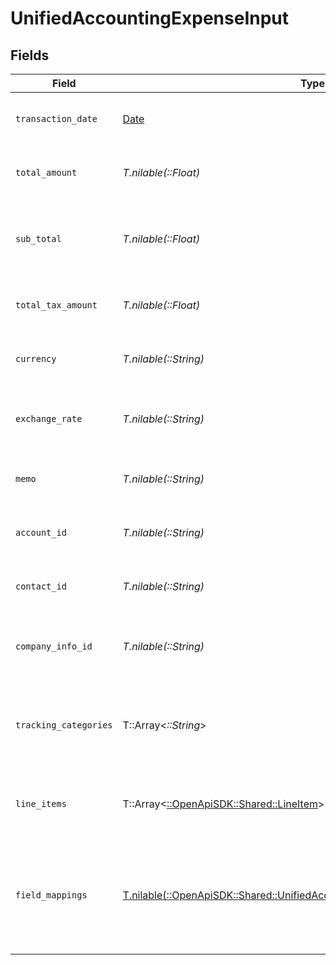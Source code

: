 # UnifiedAccountingExpenseInput


## Fields

| Field                                                                                                                                            | Type                                                                                                                                             | Required                                                                                                                                         | Description                                                                                                                                      | Example                                                                                                                                          |
| ------------------------------------------------------------------------------------------------------------------------------------------------ | ------------------------------------------------------------------------------------------------------------------------------------------------ | ------------------------------------------------------------------------------------------------------------------------------------------------ | ------------------------------------------------------------------------------------------------------------------------------------------------ | ------------------------------------------------------------------------------------------------------------------------------------------------ |
| `transaction_date`                                                                                                                               | [Date](https://ruby-doc.org/stdlib-2.6.1/libdoc/date/rdoc/Date.html)                                                                             | :heavy_minus_sign:                                                                                                                               | The date of the expense transaction                                                                                                              | 2024-06-15T12:00:00Z                                                                                                                             |
| `total_amount`                                                                                                                                   | *T.nilable(::Float)*                                                                                                                             | :heavy_minus_sign:                                                                                                                               | The total amount of the expense                                                                                                                  | 10000                                                                                                                                            |
| `sub_total`                                                                                                                                      | *T.nilable(::Float)*                                                                                                                             | :heavy_minus_sign:                                                                                                                               | The sub-total amount of the expense (before tax)                                                                                                 | 9000                                                                                                                                             |
| `total_tax_amount`                                                                                                                               | *T.nilable(::Float)*                                                                                                                             | :heavy_minus_sign:                                                                                                                               | The total tax amount of the expense                                                                                                              | 1000                                                                                                                                             |
| `currency`                                                                                                                                       | *T.nilable(::String)*                                                                                                                            | :heavy_minus_sign:                                                                                                                               | The currency of the expense                                                                                                                      | USD                                                                                                                                              |
| `exchange_rate`                                                                                                                                  | *T.nilable(::String)*                                                                                                                            | :heavy_minus_sign:                                                                                                                               | The exchange rate applied to the expense                                                                                                         | 1.2                                                                                                                                              |
| `memo`                                                                                                                                           | *T.nilable(::String)*                                                                                                                            | :heavy_minus_sign:                                                                                                                               | A memo or description for the expense                                                                                                            | Business lunch with client                                                                                                                       |
| `account_id`                                                                                                                                     | *T.nilable(::String)*                                                                                                                            | :heavy_minus_sign:                                                                                                                               | The UUID of the associated account                                                                                                               | 801f9ede-c698-4e66-a7fc-48d19eebaa4f                                                                                                             |
| `contact_id`                                                                                                                                     | *T.nilable(::String)*                                                                                                                            | :heavy_minus_sign:                                                                                                                               | The UUID of the associated contact                                                                                                               | 801f9ede-c698-4e66-a7fc-48d19eebaa4f                                                                                                             |
| `company_info_id`                                                                                                                                | *T.nilable(::String)*                                                                                                                            | :heavy_minus_sign:                                                                                                                               | The UUID of the associated company info                                                                                                          | 801f9ede-c698-4e66-a7fc-48d19eebaa4f                                                                                                             |
| `tracking_categories`                                                                                                                            | T::Array<*::String*>                                                                                                                             | :heavy_minus_sign:                                                                                                                               | The UUIDs of the tracking categories associated with the expense                                                                                 | [<br/>"801f9ede-c698-4e66-a7fc-48d19eebaa4f"<br/>]                                                                                               |
| `line_items`                                                                                                                                     | T::Array<[::OpenApiSDK::Shared::LineItem](../../models/shared/lineitem.md)>                                                                      | :heavy_minus_sign:                                                                                                                               | The line items associated with this expense                                                                                                      |                                                                                                                                                  |
| `field_mappings`                                                                                                                                 | [T.nilable(::OpenApiSDK::Shared::UnifiedAccountingExpenseInputFieldMappings)](../../models/shared/unifiedaccountingexpenseinputfieldmappings.md) | :heavy_minus_sign:                                                                                                                               | The custom field mappings of the object between the remote 3rd party & Panora                                                                    | {<br/>"custom_field_1": "value1",<br/>"custom_field_2": "value2"<br/>}                                                                           |